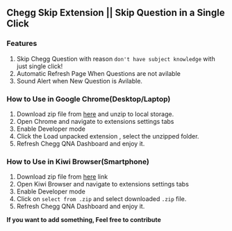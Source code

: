 ## Chegg Skip Extension || Skip Question in a Single Click 
### Features
1. Skip Chegg Question with reason `don't have subject knowledge` with just single click!
2. Automatic Refresh Page When Questions are not avilable
3. Sound Alert when New Question is Avilable.

### How to Use in Google Chrome(Desktop/Laptop)
1. Download zip file from [here](https://github.com/dalchandra/Chegg_Skip_Extension) and unzip to local storage.
2. Open Chrome and navigate to extensions settings tabs
3. Enable Developer mode
4. Click the Load unpacked extension , select the unzipped folder.
5. Refresh Chegg QNA Dashboard and enjoy it.

### How to Use in Kiwi Browser(Smartphone)
1. Download zip file from [here](https://github.com/dalchandra/Chegg_Skip_Extension) link
2. Open Kiwi Browser and navigate to extensions settings tabs
3. Enable Developer mode
4. Click on `select from .zip` and select downloaded `.zip` file.
5. Refresh Chegg QNA Dashboard and enjoy it.

**If you want to add something, Feel free to contribute**
